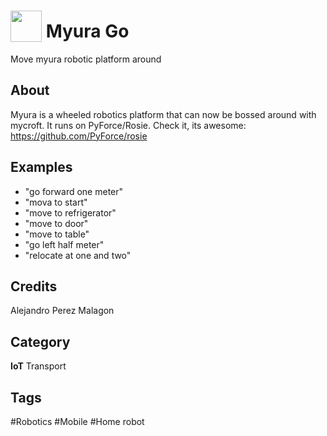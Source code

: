 # <img src="https://raw.githack.com/FortAwesome/Font-Awesome/master/svgs/solid/robot.svg" card_color="#FF0000" width="50" height="50" style="vertical-align:bottom"/> Myura Go
Move myura robotic platform around

## About
Myura is a wheeled robotics platform that can now be bossed around with mycroft. It runs on PyForce/Rosie. Check it, its awesome: https://github.com/PyForce/rosie

## Examples
* "go forward one meter"
* "mova to start"
* "move to refrigerator"
* "move to door"
* "move to table"
* "go left half meter"
* "relocate at one and two"


## Credits
Alejandro Perez Malagon

## Category
**IoT**
Transport

## Tags
#Robotics
#Mobile
#Home robot

